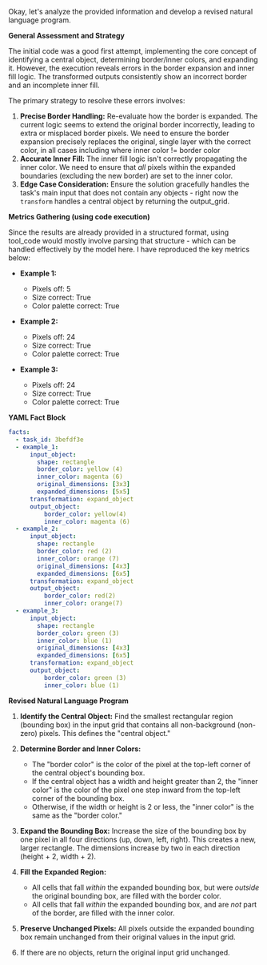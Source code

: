 Okay, let's analyze the provided information and develop a revised natural language program.

**General Assessment and Strategy**

The initial code was a good first attempt, implementing the core concept of identifying a central object, determining border/inner colors, and expanding it. However, the execution reveals errors in the border expansion and inner fill logic. The transformed outputs consistently show an incorrect border and an incomplete inner fill.

The primary strategy to resolve these errors involves:

1.  **Precise Border Handling:** Re-evaluate how the border is expanded. The current logic seems to extend the original border incorrectly, leading to extra or misplaced border pixels. We need to ensure the border expansion precisely replaces the original, single layer with the correct color, in all cases including where inner color != border color
2.  **Accurate Inner Fill:** The inner fill logic isn't correctly propagating the inner color. We need to ensure that *all* pixels within the expanded boundaries (excluding the new border) are set to the inner color.
3. **Edge Case Consideration:** Ensure the solution gracefully handles the task's main input that does not contain any objects - right now the `transform` handles a central object by returning the output_grid.

**Metrics Gathering (using code execution)**

Since the results are already provided in a structured format, using tool_code would mostly involve parsing that structure - which can be handled effectively by the model here. I have reproduced the key metrics below:

*   **Example 1:**
    *   Pixels off: 5
    *   Size correct: True
    *   Color palette correct: True

*   **Example 2:**
    *   Pixels off: 24
    *   Size correct: True
    *   Color palette correct: True

*   **Example 3:**
    *   Pixels off: 24
    *   Size correct: True
    *   Color palette correct: True

**YAML Fact Block**


```yaml
facts:
  - task_id: 3befdf3e
  - example_1:
      input_object:
        shape: rectangle
        border_color: yellow (4)
        inner_color: magenta (6)
        original_dimensions: [3x3]
        expanded_dimensions: [5x5]
      transformation: expand_object
      output_object:
          border_color: yellow(4)
          inner_color: magenta (6)
  - example_2:
      input_object:
        shape: rectangle
        border_color: red (2)
        inner_color: orange (7)
        original_dimensions: [4x3]
        expanded_dimensions: [6x5]
      transformation: expand_object
      output_object:
          border_color: red(2)
          inner_color: orange(7)
  - example_3:
      input_object:
        shape: rectangle
        border_color: green (3)
        inner_color: blue (1)
        original_dimensions: [4x3]
        expanded_dimensions: [6x5]
      transformation: expand_object
      output_object:
          border_color: green (3)
          inner_color: blue (1)
```


**Revised Natural Language Program**

1.  **Identify the Central Object:** Find the smallest rectangular region (bounding box) in the input grid that contains all non-background (non-zero) pixels. This defines the "central object."

2.  **Determine Border and Inner Colors:**
    *   The "border color" is the color of the pixel at the top-left corner of the central object's bounding box.
    *   If the central object has a width and height greater than 2, the "inner color" is the color of the pixel one step inward from the top-left corner of the bounding box.
    *   Otherwise, if the width or height is 2 or less, the "inner color" is the same as the "border color."

3.  **Expand the Bounding Box:** Increase the size of the bounding box by one pixel in all four directions (up, down, left, right). This creates a new, larger rectangle. The dimensions increase by two in each direction (height + 2, width + 2).

4.  **Fill the Expanded Region:**
    * All cells that fall *within* the expanded bounding box, but were *outside* the original bounding box, are filled with the border color.
    * All cells that fall *within* the expanded bounding box, and are *not* part of the border, are filled with the inner color.

5.  **Preserve Unchanged Pixels:** All pixels outside the expanded bounding box remain unchanged from their original values in the input grid.
6. If there are no objects, return the original input grid unchanged.
